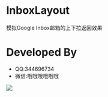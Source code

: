 # InboxLayout
模拟Google Inbox邮箱的上下拉返回效果
# Developed By
+ QQ:344696734
+ 微信:哦哦哦哦哦哦

![](https://raw.githubusercontent.com/zhaozhentao/InboxLayout/master/screenshot/demo.gif)

